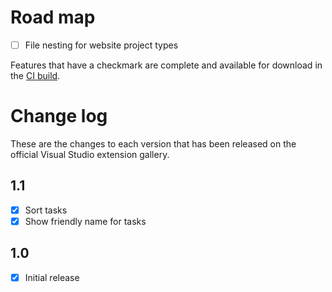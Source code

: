 # Road map

- [ ] File nesting for website project types

Features that have a checkmark are complete and available for
download in the
[CI build](http://vsixgallery.com/extension/356dbaea-0513-4de0-8343-822a753e771b/).

# Change log

These are the changes to each version that has been released
on the official Visual Studio extension gallery.

## 1.1

- [x] Sort tasks
- [x] Show friendly name for tasks

## 1.0

- [x] Initial release